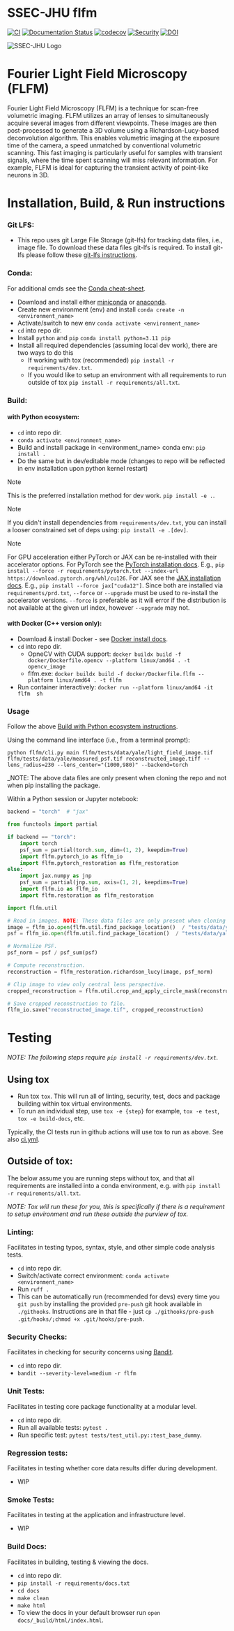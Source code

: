 # SSEC-JHU flfm

[![CI](https://github.com/ssec-jhu/flfm/actions/workflows/ci.yml/badge.svg)](https://github.com/ssec-jhu/flfm/actions/workflows/ci.yml)
[![Documentation Status](https://readthedocs.org/projects/flfm/badge/?version=latest)](https://flfm.readthedocs.io/en/latest/)
[![codecov](https://codecov.io/gh/ssec-jhu/flfm/graph/badge.svg?token=l3ND0EA9dE)](https://codecov.io/gh/ssec-jhu/flfm)
[![Security](https://github.com/ssec-jhu/flfm/actions/workflows/security.yml/badge.svg)](https://github.com/ssec-jhu/flfm/actions/workflows/security.yml)
[![DOI](https://zenodo.org/badge/DOI/10.5281/zenodo.15353540.svg)](https://doi.org/10.5281/zenodo.15353540)


![SSEC-JHU Logo](docs/_static/SSEC_logo_horiz_blue_1152x263.png)

# Fourier Light Field Microscopy (FLFM)

Fourier Light Field Microscopy (FLFM) is a technique for scan-free volumetric imaging.
FLFM utilizes an array of lenses to simultaneously acquire several images from different viewpoints. These images are
then post-processed to generate a 3D volume using a Richardson-Lucy-based deconvolution algorithm. This enables
volumetric imaging at the exposure time of the camera, a speed unmatched by conventional volumetric scanning.
This fast imaging is particularly useful for samples with transient signals, where the time spent scanning will miss
relevant information. For example, FLFM is ideal for capturing the transient activity of point-like neurons in 3D.

# Installation, Build, & Run instructions

### Git LFS:

 * This repo uses git Large File Storage (git-lfs) for tracking data files, i.e., image file. To download these data
   files git-lfs is required. To install git-lfs please follow these [git-lfs instructions](https://docs.github.com/en/repositories/working-with-files/managing-large-files/installing-git-large-file-storage).  

### Conda:

For additional cmds see the [Conda cheat-sheet](https://docs.conda.io/projects/conda/en/4.6.0/_downloads/52a95608c49671267e40c689e0bc00ca/conda-cheatsheet.pdf).

 * Download and install either [miniconda](https://docs.conda.io/en/latest/miniconda.html#installing) or [anaconda](https://docs.anaconda.com/free/anaconda/install/index.html).
 * Create new environment (env) and install ``conda create -n <environment_name>``
 * Activate/switch to new env ``conda activate <environment_name>``
 * ``cd`` into repo dir.
 * Install ``python`` and ``pip`` ``conda install python=3.11 pip``
 * Install all required dependencies (assuming local dev work), there are two ways to do this
   * If working with tox (recommended) ``pip install -r requirements/dev.txt``.
   * If you would like to setup an environment with all requirements to run outside of tox ``pip install -r requirements/all.txt``.

### Build:

  #### with Python ecosystem:
  * ``cd`` into repo dir.
  * ``conda activate <environment_name>``
  * Build and install package in <environment_name> conda env: ``pip install .``
  * Do the same but in dev/editable mode (changes to repo will be reflected in env installation upon python kernel restart)
  >[!NOTE]
  > This is the preferred installation method for dev work. ``pip install -e .``.
  
  >[!NOTE]
  > If you didn't install dependencies from ``requirements/dev.txt``, you can install a looser constrained set of deps
  > using: ``pip install -e .[dev]``.
  
  >[!NOTE]
  > For GPU acceleration either PyTorch or JAX can be re-installed with their accelerator options.
  > For PyTorch see the [PyTorch installation docs](https://pytorch.org/get-started/locally/).
  > E.g., ``pip install --force -r requirements/pytorch.txt --index-url https://download.pytorch.org/whl/cu126``.
  > For JAX see the [JAX installation docs](https://docs.jax.dev/en/latest/installation.html#installation).
  > E.g., ``pip install --force jax["cuda12"]``. Since both are installed via ``requirements/prd.txt``, ``--force``
  > or ``--upgrade`` must  be used to re-install the accelerator versions.  ``--force`` is preferable as it will error
  > if the distribution is not available at the given url index, however ``--upgrade`` may not.

  #### with Docker (C++ version only):
  * Download & install Docker - see [Docker install docs](https://docs.docker.com/get-docker/).
  * ``cd`` into repo dir.
    * OpneCV with CUDA support: ``docker buildx build -f docker/Dockerfile.opencv --platform linux/amd64 . -t opencv_image`` 
    * flfm.exe: ``docker buildx build -f docker/Dockerfile.flfm --platform linux/amd64 . -t flfm``
  * Run container interactively: ``docker run --platform linux/amd64 -it flfm  sh``

### Usage

Follow the above [Build with Python ecosystem instructions](#with-python-ecosystem).

Using the command line interface (i.e., from a terminal prompt):
```term
python flfm/cli.py main flfm/tests/data/yale/light_field_image.tif flfm/tests/data/yale/measured_psf.tif reconstructed_image.tiff --lens_radius=230 --lens_center="(1000,980)" --backend=torch
```

_NOTE: The above data files are only present when cloning the repo and not when pip installing the package.

Within a Python session or Jupyter notebook:
```python
backend = "torch"  # "jax"

from functools import partial

if backend == "torch":
    import torch
    psf_sum = partial(torch.sum, dim=(1, 2), keepdim=True)
    import flfm.pytorch_io as flfm_io
    import flfm.pytorch_restoration as flfm_restoration
else:
    import jax.numpy as jnp
    psf_sum = partial(jnp.sum, axis=(1, 2), keepdims=True)
    import flfm.io as flfm_io
    import flfm.restoration as flfm_restoration

import flfm.util

# Read in images. NOTE: These data files are only present when cloning the repo and not when pip installing the package.
image = flfm_io.open(flfm.util.find_package_location()  / "tests/data/yale/light_field_image.tif")
psf = flfm_io.open(flfm.util.find_package_location()  / "tests/data/yale/measured_psf.tif")

# Normalize PSF.
psf_norm = psf / psf_sum(psf)

# Compute reconstruction.
reconstruction = flfm_restoration.richardson_lucy(image, psf_norm)

# Clip image to view only central lens perspective.
cropped_reconstruction = flfm.util.crop_and_apply_circle_mask(reconstruction, center=(1000, 980), radius=230)

# Save cropped reconstruction to file.
flfm_io.save("reconstructed_image.tif", cropped_reconstruction)
```


# Testing
_NOTE: The following steps require ``pip install -r requirements/dev.txt``._

## Using tox

* Run tox ``tox``. This will run all of linting, security, test, docs and package building within tox virtual environments.
* To run an individual step, use ``tox -e {step}`` for example, ``tox -e test``, ``tox -e build-docs``, etc.

Typically, the CI tests run in github actions will use tox to run as above. See also [ci.yml](https://github.com/ssec-jhu/flfm/blob/main/.github/workflows/ci.yml).

## Outside of tox:

The below assume you are running steps without tox, and that all requirements are installed into a conda environment, e.g. with ``pip install -r requirements/all.txt``.

_NOTE: Tox will run these for you, this is specifically if there is a requirement to setup environment and run these outside the purview of tox._

### Linting:
Facilitates in testing typos, syntax, style, and other simple code analysis tests.
  * ``cd`` into repo dir.
  * Switch/activate correct environment: ``conda activate <environment_name>``
  * Run ``ruff .``
  * This can be automatically run (recommended for devs) every time you ``git push`` by installing the provided
    ``pre-push`` git hook available in ``./githooks``.
    Instructions are in that file - just ``cp ./githooks/pre-push .git/hooks/;chmod +x .git/hooks/pre-push``.

### Security Checks:
Facilitates in checking for security concerns using [Bandit](https://bandit.readthedocs.io/en/latest/index.html).
 * ``cd`` into repo dir.
 * ``bandit --severity-level=medium -r flfm``

### Unit Tests:
Facilitates in testing core package functionality at a modular level.
  * ``cd`` into repo dir.
  * Run all available tests: ``pytest .``
  * Run specific test: ``pytest tests/test_util.py::test_base_dummy``.

### Regression tests:
Facilitates in testing whether core data results differ during development.
  * WIP

### Smoke Tests:
Facilitates in testing at the application and infrastructure level.
  * WIP

### Build Docs:
Facilitates in building, testing & viewing the docs.
 * ``cd`` into repo dir.
 * ``pip install -r requirements/docs.txt``
 * ``cd docs``
 * ``make clean``
 * ``make html``
 * To view the docs in your default browser run ``open docs/_build/html/index.html``.
